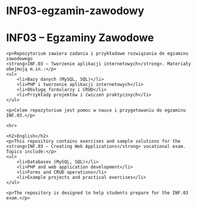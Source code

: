 # INF03-egzamin-zawodowy
<!DOCTYPE html>
<html lang="pl">
<head>
    <meta charset="UTF-8">
    <title>INF03-egzaminy-zawodowe</title>
</head>
<body>
    <h1>INF03 – Egzaminy Zawodowe</h1>

    <p>Repozytorium zawiera zadania i przykładowe rozwiązania do egzaminu zawodowego 
    <strong>INF.03 – Tworzenie aplikacji internetowych</strong>. Materiały obejmują m.in.:</p>
    <ul>
        <li>Bazy danych (MySQL, SQL)</li>
        <li>PHP i tworzenie aplikacji internetowych</li>
        <li>Obsługę formularzy i CRUD</li>
        <li>Przykłady projektów i ćwiczeń praktycznych</li>
    </ul>

    <p>Celem repozytorium jest pomoc w nauce i przygotowaniu do egzaminu INF.03.</p>

    <hr>

    <h2>English</h2>
    <p>This repository contains exercises and sample solutions for the 
    <strong>INF.03 – Creating Web Applications</strong> vocational exam. Topics include:</p>
    <ul>
        <li>Databases (MySQL, SQL)</li>
        <li>PHP and web application development</li>
        <li>Forms and CRUD operations</li>
        <li>Example projects and practical exercises</li>
    </ul>

    <p>The repository is designed to help students prepare for the INF.03 exam.</p>
</body>
</html>
